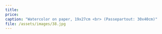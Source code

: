 ```yaml
---
title: 
price:
caption: "Watercolor on paper, 19x27cm <br> (Passepartout: 30x40cm)"  
file: /assets/images/38.jpg
---
```


